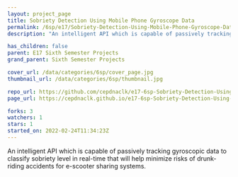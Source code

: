 ```yaml
---
layout: project_page
title: Sobriety Detection Using Mobile Phone Gyroscope Data
permalink: /6sp/e17/Sobriety-Detection-Using-Mobile-Phone-Gyroscope-Data/
description: "An intelligent API which is capable of passively tracking gyroscopic data to classify sobriety level in real-time that will help minimize risks of drunk-riding accidents for e-scooter sharing systems."

has_children: false
parent: E17 Sixth Semester Projects
grand_parent: Sixth Semester Projects

cover_url: /data/categories/6sp/cover_page.jpg
thumbnail_url: /data/categories/6sp/thumbnail.jpg

repo_url: https://github.com/cepdnaclk/e17-6sp-Sobriety-Detection-Using-Mobile-Phone-Gyroscope-Data
page_url: https://cepdnaclk.github.io/e17-6sp-Sobriety-Detection-Using-Mobile-Phone-Gyroscope-Data

forks: 3
watchers: 1
stars: 1
started_on: 2022-02-24T11:34:23Z
---
```

An intelligent API which is capable of passively tracking gyroscopic data to classify sobriety level in real-time that will help minimize risks of drunk-riding accidents for e-scooter sharing systems.

